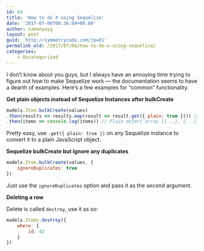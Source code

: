 ```yaml
---
id: 64
title: 'How to do X using Sequelize'
date: '2017-07-06T08:36:09+00:00'
author: namanyayg
layout: post
guid: 'http://symmetrycode.com/?p=61'
permalink_old: /2017/07/06/how-to-do-x-using-sequelize/
categories:
    - Uncategorized
---
```


I don’t know about you guys, but I always have an annoying time trying to figure out how to make Sequelize work — the documentation seems to have a dearth of examples. Here’s a few examples for “common” functionality.

**Get plain objects instead of Sequelize Instances after bulkCreate**

```javascript
models.Item.bulkCreate(values)  
.then(results => results.map(result => result.get({ plain: true }))) // Convert to plain
.then(items => console.log(items)) // Plain object array [{...}, {...}, ...]
```

Pretty easy, use `.get({ plain: true })` on any Sequelize instance to convert it to a plain JavaScript object.

**Sequelize bulkCreate but ignore any duplicates**

```javascript
models.Item.bulkCreate(values, {  
    ignoreDuplicates: true 
})
```

Just use the `ignoreDuplicates` option and pass it as the second argument.

**Deleting a row**

Delete is called `destroy`, use it as so:

```javascript
models.Items.destroy({  
    where: {
        id: 42
    }
})
```